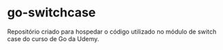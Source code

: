 # go-switchcase
Repositório criado para hospedar o código utilizado no módulo de switch case do curso de Go da Udemy.
